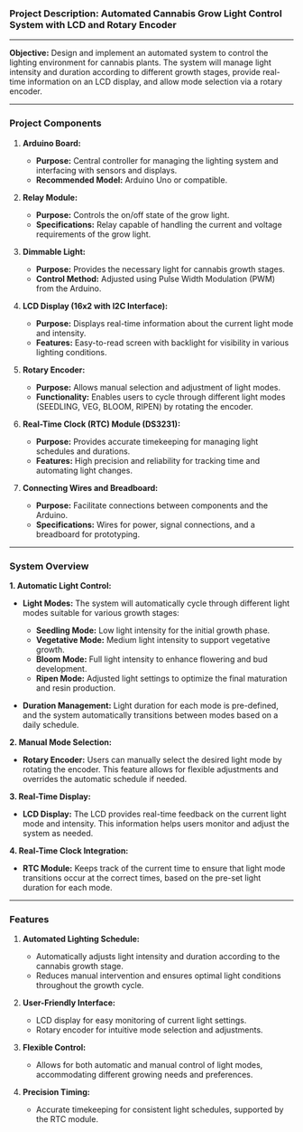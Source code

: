 
### Project Description: Automated Cannabis Grow Light Control System with LCD and Rotary Encoder

---

**Objective:**
Design and implement an automated system to control the lighting environment for cannabis plants. The system will manage light intensity and duration according to different growth stages, provide real-time information on an LCD display, and allow mode selection via a rotary encoder.

---

### **Project Components**

1. **Arduino Board:**
   - **Purpose:** Central controller for managing the lighting system and interfacing with sensors and displays.
   - **Recommended Model:** Arduino Uno or compatible.

2. **Relay Module:**
   - **Purpose:** Controls the on/off state of the grow light.
   - **Specifications:** Relay capable of handling the current and voltage requirements of the grow light.

3. **Dimmable Light:**
   - **Purpose:** Provides the necessary light for cannabis growth stages.
   - **Control Method:** Adjusted using Pulse Width Modulation (PWM) from the Arduino.

4. **LCD Display (16x2 with I2C Interface):**
   - **Purpose:** Displays real-time information about the current light mode and intensity.
   - **Features:** Easy-to-read screen with backlight for visibility in various lighting conditions.

5. **Rotary Encoder:**
   - **Purpose:** Allows manual selection and adjustment of light modes.
   - **Functionality:** Enables users to cycle through different light modes (SEEDLING, VEG, BLOOM, RIPEN) by rotating the encoder.

6. **Real-Time Clock (RTC) Module (DS3231):**
   - **Purpose:** Provides accurate timekeeping for managing light schedules and durations.
   - **Features:** High precision and reliability for tracking time and automating light changes.

7. **Connecting Wires and Breadboard:**
   - **Purpose:** Facilitate connections between components and the Arduino.
   - **Specifications:** Wires for power, signal connections, and a breadboard for prototyping.

---

### **System Overview**

**1. Automatic Light Control:**

   - **Light Modes:** The system will automatically cycle through different light modes suitable for various growth stages:
     - **Seedling Mode:** Low light intensity for the initial growth phase.
     - **Vegetative Mode:** Medium light intensity to support vegetative growth.
     - **Bloom Mode:** Full light intensity to enhance flowering and bud development.
     - **Ripen Mode:** Adjusted light settings to optimize the final maturation and resin production.

   - **Duration Management:** Light duration for each mode is pre-defined, and the system automatically transitions between modes based on a daily schedule.

**2. Manual Mode Selection:**

   - **Rotary Encoder:** Users can manually select the desired light mode by rotating the encoder. This feature allows for flexible adjustments and overrides the automatic schedule if needed.

**3. Real-Time Display:**

   - **LCD Display:** The LCD provides real-time feedback on the current light mode and intensity. This information helps users monitor and adjust the system as needed.

**4. Real-Time Clock Integration:**

   - **RTC Module:** Keeps track of the current time to ensure that light mode transitions occur at the correct times, based on the pre-set light duration for each mode.

---

### **Features**

1. **Automated Lighting Schedule:**
   - Automatically adjusts light intensity and duration according to the cannabis growth stage.
   - Reduces manual intervention and ensures optimal light conditions throughout the growth cycle.

2. **User-Friendly Interface:**
   - LCD display for easy monitoring of current light settings.
   - Rotary encoder for intuitive mode selection and adjustments.

3. **Flexible Control:**
   - Allows for both automatic and manual control of light modes, accommodating different growing needs and preferences.

4. **Precision Timing:**
   - Accurate timekeeping for consistent light schedules, supported by the RTC module.


